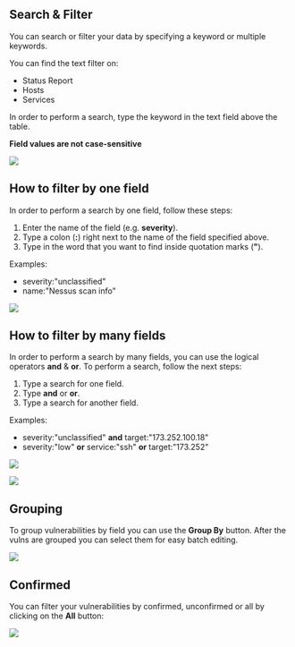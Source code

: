 ## Search & Filter

You can search or filter your data by specifying a keyword or multiple keywords.

You can find the text filter on:

* Status Report
* Hosts
* Services

In order to perform a search, type the keyword in the text field above the table.

**Field values are not case-sensitive**

![](https://raw.github.com/wiki/infobyte/faraday/images/status_report/search.png)

## How to filter by one field

In order to perform a search by one field, follow these steps:

1. Enter the name of the field  (e.g. **severity**).
2. Type a colon  (**:**) right next to the name of the field specified above.
3. Type in the word that you want to find inside quotation marks (**"**).

Examples: 

* severity:"unclassified"
* name:"Nessus scan info"

![](https://raw.github.com/wiki/infobyte/faraday/images/status_report/filter_by_field.png)

## How to filter by many fields

In order to perform a search by many fields, you can use the logical operators **and** & **or**. To perform a search, follow the next steps:

1. Type a search for one field.
2. Type **and** or **or**.
3. Type a search for another field.

Examples:

* severity:"unclassified" **and** target:"173.252.100.18"
* severity:"low" **or** service:"ssh" **or** target:"173.252"

![](https://raw.github.com/wiki/infobyte/faraday/images/status_report/search_by_many_fields.png)

![](https://raw.github.com/wiki/infobyte/faraday/images/status_report/multiple-search.gif)

## Grouping

To group vulnerabilities by field you can use the **Group By** button. After the vulns are grouped you can select them for easy batch editing.

![](https://raw.githubusercontent.com/wiki/infobyte/faraday/images/status_report/vulns_group_by.png)

## Confirmed

You can filter your vulnerabilities by confirmed, unconfirmed or all by clicking on the **All** button:

![](https://raw.githubusercontent.com/wiki/infobyte/faraday/images/status_report/confirmed_vulns.png)


